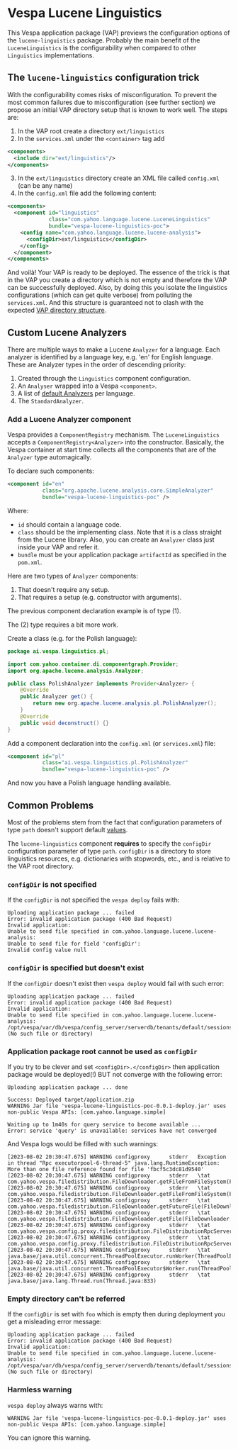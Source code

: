 # Vespa Lucene Linguistics

This Vespa application package (VAP) previews the configuration options of the `lucene-linguistics` package.
Probably the main benefit of the `LuceneLinguistics` is the configurability when compared to other `Linguistics` implementations. 

## The `lucene-linguistics` configuration trick

With the configurability comes risks of misconfiguration.
To prevent the most common failures due to misconfiguration (see further section) we propose an initial VAP directory setup that is known to work well.
The steps are:
1. In the VAP root create a directory `ext/linguistics`
2. In the `services.xml` under the `<container>` tag add
```xml
<components>
  <include dir="ext/linguistics"/>
</components>
```
3. In the `ext/linguistics` directory create an XML file called `config.xml` (can be any name)
4. In the `config.xml` file add the following content:
```xml
<components>
  <component id="linguistics"
             class="com.yahoo.language.lucene.LuceneLinguistics"
             bundle="vespa-lucene-linguistics-poc">
    <config name="com.yahoo.language.lucene.lucene-analysis">
      <configDir>ext/linguistics</configDir>
    </config>
  </component>
</components>
```

And voilà! Your VAP is ready to be deployed.
The essence of the trick is that in the VAP you create a directory which is not empty and therefore the VAP can be successfully deployed.
Also, by doing this you isolate the linguistics configurations (which can get quite verbose) from polluting the `services.xml`.
And this structure is guaranteed not to clash with the expected [VAP directory structure](https://docs.vespa.ai/en/reference/application-packages-reference.html).

## Custom Lucene Analyzers

There are multiple ways to make a Lucene `Analyzer` for a language.
Each analyzer is identified by a language key, e.g. 'en' for English language. 
These are Analyzer types in the order of descending priority:
1. Created through the `Linguistics` component configuration.
2. An `Analyser` wrapped into a Vespa `<component>`.
3. A list of [default Analyzers](https://github.com/vespa-engine/vespa/blob/5d26801bc63c35705e708d3cc7086f0b0103e909/lucene-linguistics/src/main/java/com/yahoo/language/lucene/DefaultAnalyzers.java) per language.
4. The `StandardAnalyzer`.

### Add a Lucene Analyzer component

Vespa provides a `ComponentRegistry` mechanism.
The `LuceneLinguistics` accepts a `ComponentRegistry<Analyzer>` into the constructor.
Basically, the Vespa container at start time collects all the components that are of the `Analyzer` type automagically.

To declare such components:
```xml
<component id="en"
           class="org.apache.lucene.analysis.core.SimpleAnalyzer"
           bundle="vespa-lucene-linguistics-poc" />
```
Where:
- `id` should contain a language code.
- `class` should be the implementing class.
Note that it is a class straight from the Lucene library.
Also, you can create an `Analyzer` class just inside your VAP and refer it.
- `bundle` must be your application package `artifactId` as specified in the `pom.xml`.

Here are two types of `Analyzer` components:
1. That doesn't require any setup.
2. That requires a setup (e.g. constructor with arguments).

The previous component declaration example is of type (1).

The (2) type requires a bit more work.

Create a class (e.g. for the Polish language):
```java
package ai.vespa.linguistics.pl;

import com.yahoo.container.di.componentgraph.Provider;
import org.apache.lucene.analysis.Analyzer;

public class PolishAnalyzer implements Provider<Analyzer> {
    @Override
    public Analyzer get() {
        return new org.apache.lucene.analysis.pl.PolishAnalyzer();
    }
    @Override
    public void deconstruct() {}
}
```

Add a component declaration into the `config.xml` (or `services.xml`) file:
```xml
<component id="pl"
           class="ai.vespa.linguistics.pl.PolishAnalyzer"
           bundle="vespa-lucene-linguistics-poc" />
```
And now you have a Polish language handling available.

## Common Problems

Most of the problems stem from the fact that configuration parameters of type `path` doesn't support default [values](https://github.com/vespa-engine/vespa/issues/27912).

The `lucene-linguistics` component **requires** to specify the `configDir` configuration parameter of type `path`.
`configDir` is a directory to store linguistics resources, e.g. dictionaries with stopwords, etc., and is relative to the VAP root directory.

### `configDir` is not specified 

If the `configDir` is not specified the `vespa deploy` fails with:
```shell
Uploading application package ... failed
Error: invalid application package (400 Bad Request)
Invalid application:
Unable to send file specified in com.yahoo.language.lucene.lucene-analysis:
Unable to send file for field 'configDir':
Invalid config value null
```

### `configDir` is specified but doesn't exist

If the `configDir` doesn't exist then `vespa deploy` would fail with such error:

```shell
Uploading application package ... failed
Error: invalid application package (400 Bad Request)
Invalid application:
Unable to send file specified in com.yahoo.language.lucene.lucene-analysis:
/opt/vespa/var/db/vespa/config_server/serverdb/tenants/default/sessions/4/lucene (No such file or directory)
```

### Application package root cannot be used as `configDir`

If you try to be clever and set `<configDir>.</configDir>` then application package would be deployed(!) BUT
not converge with the following error:
```shell
Uploading application package ... done

Success: Deployed target/application.zip
WARNING Jar file 'vespa-lucene-linguistics-poc-0.0.1-deploy.jar' uses non-public Vespa APIs: [com.yahoo.language.simple]

Waiting up to 1m40s for query service to become available ...
Error: service 'query' is unavailable: services have not converged
```

And Vespa logs would be filled with such warnings:
```shell
[2023-08-02 20:30:47.675] WARNING configproxy      stderr	Exception in thread "Rpc executorpool-6-thread-5" java.lang.RuntimeException: More than one file reference found for file 'fbcf5c3dc81d9540'
[2023-08-02 20:30:47.675] WARNING configproxy      stderr	\tat com.yahoo.vespa.filedistribution.FileDownloader.getFileFromFileSystem(FileDownloader.java:109)
[2023-08-02 20:30:47.675] WARNING configproxy      stderr	\tat com.yahoo.vespa.filedistribution.FileDownloader.getFileFromFileSystem(FileDownloader.java:100)
[2023-08-02 20:30:47.675] WARNING configproxy      stderr	\tat com.yahoo.vespa.filedistribution.FileDownloader.getFutureFile(FileDownloader.java:80)
[2023-08-02 20:30:47.675] WARNING configproxy      stderr	\tat com.yahoo.vespa.filedistribution.FileDownloader.getFile(FileDownloader.java:70)
[2023-08-02 20:30:47.675] WARNING configproxy      stderr	\tat com.yahoo.vespa.config.proxy.filedistribution.FileDistributionRpcServer.downloadFile(FileDistributionRpcServer.java:109)
[2023-08-02 20:30:47.675] WARNING configproxy      stderr	\tat com.yahoo.vespa.config.proxy.filedistribution.FileDistributionRpcServer.lambda$getFile$0(FileDistributionRpcServer.java:84)
[2023-08-02 20:30:47.675] WARNING configproxy      stderr	\tat java.base/java.util.concurrent.ThreadPoolExecutor.runWorker(ThreadPoolExecutor.java:1136)
[2023-08-02 20:30:47.675] WARNING configproxy      stderr	\tat java.base/java.util.concurrent.ThreadPoolExecutor$Worker.run(ThreadPoolExecutor.java:635)
[2023-08-02 20:30:47.675] WARNING configproxy      stderr	\tat java.base/java.lang.Thread.run(Thread.java:833)
```

### Empty directory can't be referred

If the `configDir` is set with `foo` which is empty then during deployment you get a misleading error message:
```shell
Uploading application package ... failed
Error: invalid application package (400 Bad Request)
Invalid application:
Unable to send file specified in com.yahoo.language.lucene.lucene-analysis:
/opt/vespa/var/db/vespa/config_server/serverdb/tenants/default/sessions/8/foo (No such file or directory)
```

### Harmless warning
`vespa deploy` always warns with:
```shell
WARNING Jar file 'vespa-lucene-linguistics-poc-0.0.1-deploy.jar' uses non-public Vespa APIs: [com.yahoo.language.simple]
```
You can ignore this warning.

